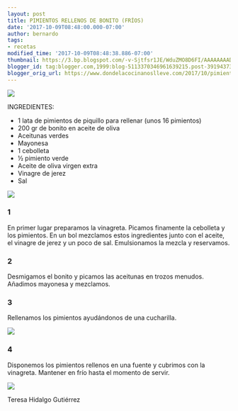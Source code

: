 ```yaml
---
layout: post
title: PIMIENTOS RELLENOS DE BONITO (FRÍOS)
date: '2017-10-09T08:48:00.000-07:00'
author: bernardo
tags:
- recetas
modified_time: '2017-10-09T08:48:38.886-07:00'
thumbnail: https://3.bp.blogspot.com/-v-Sjtfsr1JE/WduZMO8D6FI/AAAAAAAAD4Y/crXwwOamLtM4lmDHB5yc4PriPp5BedvqQCLcBGAs/s72-c/00.JPG
blogger_id: tag:blogger.com,1999:blog-5113370346961639215.post-3919437342884903112
blogger_orig_url: https://www.dondelacocinanoslleve.com/2017/10/pimientos-rellenos-de-bonito-frios.html
---
```

![](https://3.bp.blogspot.com/-v-Sjtfsr1JE/WduZMO8D6FI/AAAAAAAAD4Y/crXwwOamLtM4lmDHB5yc4PriPp5BedvqQCLcBGAs/s400/00.JPG)

  
INGREDIENTES:  

* 1 lata de pimientos de piquillo para rellenar (unos 16 pimientos)
* 200 gr de bonito en aceite de oliva 
* Aceitunas verdes 
* Mayonesa
* 1 cebolleta
* ½ pimiento verde
* Aceite de oliva virgen extra
* Vinagre de jerez
* Sal  

![](https://1.bp.blogspot.com/-L91PWcG3xvw/WduZeAc2SMI/AAAAAAAAD4c/dF0OF7AoVJci4aDlKjvIpdvUXpBBHCoUgCLcBGAs/s320/01.JPG)

  

### 1

En primer lugar preparamos la vinagreta. Picamos finamente la cebolleta y los pimientos. En un bol mezclamos estos ingredientes junto con el aceite, el vinagre de jerez y un poco de sal. Emulsionamos la mezcla y reservamos.  

### 2

Desmigamos el bonito y picamos las aceitunas en trozos menudos. Añadimos mayonesa y mezclamos.  
  

### 3

Rellenamos los pimientos ayudándonos de una cucharilla.  
  

![](https://2.bp.blogspot.com/-6pqND26pOQw/WduZyLr5FKI/AAAAAAAAD4g/T-vFfqgT5kk7GdNjKC3cef6yIvnFNcYmQCLcBGAs/s320/02.JPG)

  

### 4

Disponemos los pimientos rellenos en una fuente y cubrimos con la vinagreta. Mantener en frío hasta el momento de servir.  

![](https://2.bp.blogspot.com/-Kj-PGXey6ew/WduZ-rzt3wI/AAAAAAAAD4k/91jeR9cjKa0qXJyxpu7v7-_lTEmBdahCQCLcBGAs/s320/03.JPG)

  

  
Teresa Hidalgo Gutiérrez
